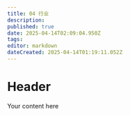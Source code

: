 ```yaml
---
title: 04 行业
description: 
published: true
date: 2025-04-14T02:09:04.950Z
tags: 
editor: markdown
dateCreated: 2025-04-14T01:19:11.052Z
---
```


# Header
Your content here